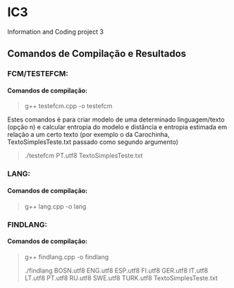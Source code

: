 # IC3
Information and Coding project 3

## Comandos de Compilação e Resultados


### FCM/TESTEFCM:
#### Comandos de compilação:
> g++ testefcm.cpp -o testefcm
>
Estes comandos é para criar modelo de uma determinado linguagem/texto (opção n) e
calcular entropia do modelo e distância e entropia estimada em relação a um certo texto
(por exemplo o da Carochinha, TextoSimplesTeste.txt passado como segundo argumento)
> ./testefcm PT.utf8 TextoSimplesTeste.txt

### LANG:
#### Comandos de compilação:
> g++ lang.cpp -o lang

### FINDLANG:
#### Comandos de compilação:
> g++ findlang.cpp -o findlang
> 
> ./findlang BOSN.utf8 ENG.utf8 ESP.utf8 FI.utf8 GER.utf8 IT.utf8 LT.utf8 PT.utf8 RU.utf8 SWE.utf8 TURK.utf8 TextoSimplesTeste.txt 
